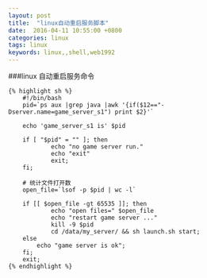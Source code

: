 ```yaml
---
layout: post
title:  "linux自动重启服务脚本"
date:  2016-04-11 10:55:00 +0800
categories: linux
tags: linux
keywords: linux,,shell,web1992
---
```


###linux 自动重启服务命令

<!--more-->
	{% highlight sh %}
		#!/bin/bash
        pid=`ps aux |grep java |awk '{if($12=="-Dserver.name=game_server_s1") print $2}'`

        echo 'game_server_s1 is' $pid

        if [ "$pid" = "" ]; then
                echo "no game server run."
                echo "exit"
                exit;
        fi;
		
		# 统计文件打开数
        open_file=`lsof -p $pid | wc -l`

        if [[ $open_file -gt 65535 ]]; then
                echo "open files=" $open_file
                echo "restart game server ..."
                kill -9 $pid
                cd /data/my_server/ && sh launch.sh start;
        else
			echo "game server is ok";
		fi;
		exit;
	{% endhighlight %}
